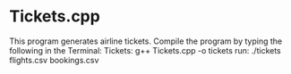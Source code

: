 # Tickets.cpp

This program generates airline tickets. 
Compile the program by typing the following in the Terminal:
Tickets:
g++ Tickets.cpp -o tickets
run:
./tickets flights.csv bookings.csv
